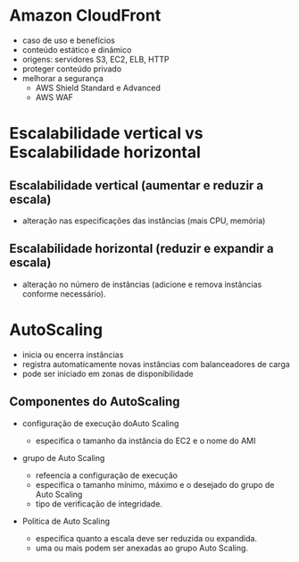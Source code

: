 # Amazon CloudFront
- caso de uso e benefícios
- conteúdo estático e dinâmico
- origens: servidores S3, EC2, ELB, HTTP
- proteger conteúdo privado
- melhorar a segurança
  - AWS Shield Standard e Advanced
  - AWS WAF

# Escalabilidade vertical vs Escalabilidade horizontal
## Escalabilidade vertical (aumentar e reduzir a escala)
- alteração nas especificações das instâncias (mais CPU, memória)

## Escalabilidade horizontal (reduzir e expandir a escala)
- alteração no número de instâncias (adicione e remova instâncias conforme necessário).

# AutoScaling
- inicia ou encerra instâncias
- registra automaticamente novas instâncias com balanceadores de carga
- pode ser iniciado em zonas de disponibilidade

## Componentes do AutoScaling
- configuração de execução doAuto Scaling
  - especifica o tamanho da instância do EC2 e o nome do AMI

- grupo de Auto Scaling
  - refeencia a configuração de execução
  - especifica o tamanho mínimo, máximo e o desejado do grupo de Auto Scaling
  - tipo de verificação de integridade.

- Politica de Auto Scaling
  - especifica quanto a escala deve ser reduzida ou expandida.
  - uma ou mais podem ser anexadas ao grupo Auto Scaling.




